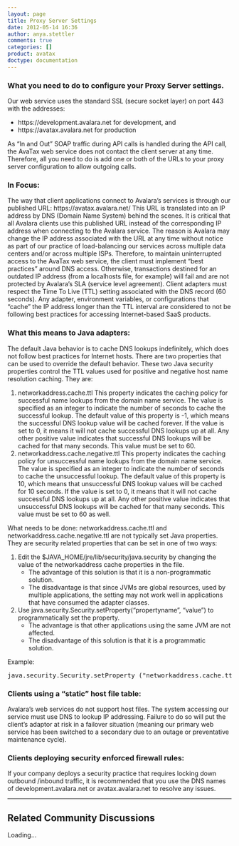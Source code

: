 ```yaml
---
layout: page
title: Proxy Server Settings
date: 2012-05-14 16:36
author: anya.stettler
comments: true
categories: []
product: avatax
doctype: documentation
---
```

<h3>What you need to do to configure your Proxy Server settings.</h3>
Our web service uses the standard SSL (secure socket layer) on port 443 with the addresses:
<ul>
	<li>https://development.avalara.net for development, and</li>
	<li>https://avatax.avalara.net for production</li>
</ul>
As “In and Out” SOAP traffic during API calls is handled during the API call, the AvaTax web service does not contact the client server at any time. Therefore, all you need to do is add one or both of the URLs to your proxy server configuration to allow outgoing calls.
<h3>In Focus:</h3>
The way that client applications connect to Avalara’s services is through our published URL:
https://avatax.avalara.net/
This URL is translated into an IP address by DNS (Domain Name System) behind the scenes. It is critical that all Avalara clients use this published URL instead of the corresponding IP address when connecting to the Avalara service. The reason is Avalara may change the IP address associated with the URL at any time without notice as part of our practice of load-balancing our services across multiple data centers and/or across multiple ISPs.
Therefore, to maintain uninterrupted access to the AvaTax web service, the client must implement “best practices” around DNS access. Otherwise, transactions destined for an outdated IP address (from a localhosts file, for example) will fail and are not protected by Avalara’s SLA (service level agreement).
Client adapters must respect the Time To Live (TTL) setting associated with the DNS record (60 seconds). Any adapter, environment variables, or configurations that “cache” the IP address longer than the TTL interval are considered to not be following best practices for accessing Internet-based SaaS products.
<h3>What this means to Java adapters:</h3>
The default Java behavior is to cache DNS lookups indefinitely, which does not follow best practices for Internet hosts. There are two properties that can be used to override the default behavior. These two Java security properties control the TTL values used for positive and negative host name resolution caching. They are:
<ol>
	<li>networkaddress.cache.ttl
This property indicates the caching policy for successful name lookups from the domain name service. The value is specified as an integer to indicate the number of seconds to cache the successful lookup. The default value of this property is -1, which means the successful DNS lookup value will be cached forever. If the value is set to 0, it means it will not cache successful DNS lookups up at all. Any other positive value indicates that successful DNS lookups will be cached for that many seconds. This value must be set to 60.</li>
	<li>networkaddress.cache.negative.ttl
This property indicates the caching policy for unsuccessful name lookups from the domain name service. The value is specified as an integer to indicate the number of seconds to cache the unsuccessful lookup. The default value of this property is 10, which means that unsuccessful DNS lookup values will be cached for 10 seconds. If the value is set to 0, it means that it will not cache successful DNS lookups up at all. Any other positive value indicates that unsuccessful DNS lookups will be cached for that many seconds. This value must be set to 60 as well.</li>
</ol>
What needs to be done:
networkaddress.cache.ttl and networkaddress.cache.negative.ttl are not typically set Java properties. They are security related properties that can be set in one of two ways:
<ol>
	<li>Edit the $JAVA_HOME/jre/lib/security/java.security by changing the value of the networkaddress cache properties in the file.
<ul>
	<li>The advantage of this solution is that it is a non-programmatic solution.</li>
	<li>The disadvantage is that since JVMs are global resources, used by multiple applications, the setting may not work well in applications that have consumed the adapter classes.</li>
</ul>
</li>
	<li>Use java.security.Security.setProperty(“propertyname”, “value”) to programmatically set the property.
<ul>
	<li>The advantage is that other applications using the same JVM are not affected.</li>
	<li>The disadvantage of this solution is that it is a programmatic solution.</li>
</ul>
</li>
</ol>
Example:
<pre class="prettyprint lang-java">java.security.Security.setProperty ("networkaddress.cache.ttl", "60");</pre>
<h3>Clients using a “static” host file table:</h3>
Avalara’s web services do not support host files. The system accessing our service must use DNS to lookup IP addressing. Failure to do so will put the client’s adaptor at risk in a failover situation (meaning our primary web service has been switched to a secondary due to an outage or preventative maintenance cycle).
<h3>Clients deploying security enforced firewall rules:</h3>
If your company deploys a security practice that requires locking down outbound /inbound traffic, it is recommended that you use the DNS names of development.avalara.net or avatax.avalara.net to resolve any issues.

<script src="https://google-code-prettify.googlecode.com/svn/loader/run_prettify.js"></script>

<hr />

<h2>Related Community Discussions</h2>
<div id="gsfn_list_widget">
<div id="gsfn_content">Loading...</div>
</div>
<script src="https://getsatisfaction.com/avalara/widgets/javascripts/f585970/widgets.js" type="text/javascript"></script><script src="https://getsatisfaction.com/avalara/topics.widget?callback=gsfnTopicsCallback&amp;length=240&amp;limit=5&amp;sort=recently_active&amp;user_defined_code=auth" type="text/javascript"></script>
<div id="getsat-widget-8157"></div>
<script src="https://loader.engage.gsfn.us/loader.js" type="text/javascript"></script><script type="text/javascript">// <![CDATA[
if (typeof GSFN !== "undefined") { GSFN.loadWidget(8157,{"containerId":"getsat-widget-8157"}); }
// ]]></script>

